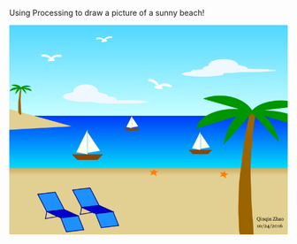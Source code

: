 Using Processing to draw a picture of a sunny beach!

<img src="https://github.com/qinqinzhao/beach/blob/master/beach.PNG">
